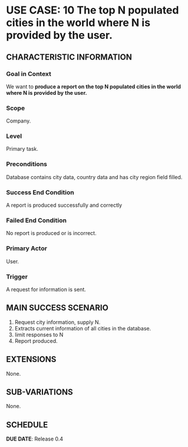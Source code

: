 # USE CASE: 10 The top N populated cities in the world where N is provided by the user.

## CHARACTERISTIC INFORMATION

### Goal in Context

We want to **produce a report on the top N populated cities in the world where N is provided by the user.**

### Scope

Company.

### Level

Primary task.

### Preconditions

Database contains city data, country data and has city region field filled.

### Success End Condition

A report is produced successfully and correctly

### Failed End Condition

No report is produced or is incorrect.

### Primary Actor

User.

### Trigger

A request for information is sent.

## MAIN SUCCESS SCENARIO

1. Request city information, supply N.
2. Extracts current information of all cities in the database.
3. limit responses to N
4. Report produced.

## EXTENSIONS

None.

## SUB-VARIATIONS

None.

## SCHEDULE

**DUE DATE**: Release 0.4
